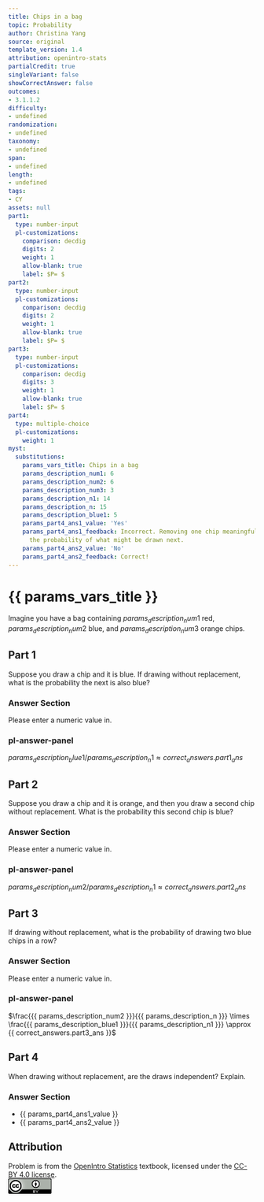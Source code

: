 ```yaml
---
title: Chips in a bag
topic: Probability
author: Christina Yang
source: original
template_version: 1.4
attribution: openintro-stats
partialCredit: true
singleVariant: false
showCorrectAnswer: false
outcomes:
- 3.1.1.2
difficulty:
- undefined
randomization:
- undefined
taxonomy:
- undefined
span:
- undefined
length:
- undefined
tags:
- CY
assets: null
part1:
  type: number-input
  pl-customizations:
    comparison: decdig
    digits: 2
    weight: 1
    allow-blank: true
    label: $P= $
part2:
  type: number-input
  pl-customizations:
    comparison: decdig
    digits: 2
    weight: 1
    allow-blank: true
    label: $P= $
part3:
  type: number-input
  pl-customizations:
    comparison: decdig
    digits: 3
    weight: 1
    allow-blank: true
    label: $P= $
part4:
  type: multiple-choice
  pl-customizations:
    weight: 1
myst:
  substitutions:
    params_vars_title: Chips in a bag
    params_description_num1: 6
    params_description_num2: 6
    params_description_num3: 3
    params_description_n1: 14
    params_description_n: 15
    params_description_blue1: 5
    params_part4_ans1_value: 'Yes'
    params_part4_ans1_feedback: Incorrect. Removing one chip meaningfully changes
      the probability of what might be drawn next.
    params_part4_ans2_value: 'No'
    params_part4_ans2_feedback: Correct!
---
```

# {{ params_vars_title }}
Imagine you have a bag containing ${{ params_description_num1 }}$ red, ${{ params_description_num2 }}$ blue, and ${{ params_description_num3 }}$ orange chips.

## Part 1

Suppose you draw a chip and it is blue. If drawing without replacement, what is the probability the next is also blue?

### Answer Section

Please enter a numeric value in.

### pl-answer-panel

${{ params_description_blue1 }} / {{ params_description_n1 }} \approx {{ correct_answers.part1_ans }}$

## Part 2

Suppose you draw a chip and it is orange, and then you draw a second chip without replacement. What is the probability this second chip is blue?

### Answer Section

Please enter a numeric value in.

### pl-answer-panel

${{ params_description_num2 }} / {{ params_description_n1 }} \approx {{ correct_answers.part2_ans }}$

## Part 3

If drawing without replacement, what is the probability of drawing two blue chips in a row?

### Answer Section

Please enter a numeric value in.

### pl-answer-panel

$\frac{{{ params_description_num2 }}}{{{ params_description_n }}} \times \frac{{{ params_description_blue1 }}}{{{ params_description_n1 }}} \approx {{ correct_answers.part3_ans }}$

## Part 4

When drawing without replacement, are the draws independent? Explain.

### Answer Section

- {{ params_part4_ans1_value }}
- {{ params_part4_ans2_value }}

## Attribution

Problem is from the [OpenIntro Statistics](https://openintro.org/book/os/) textbook, licensed under the [CC-BY 4.0 license](https://creativecommons.org/licenses/by/4.0/).<br>![Image representing the Creative Commons 4.0 BY license.](https://raw.githubusercontent.com/firasm/bits/master/by.png)